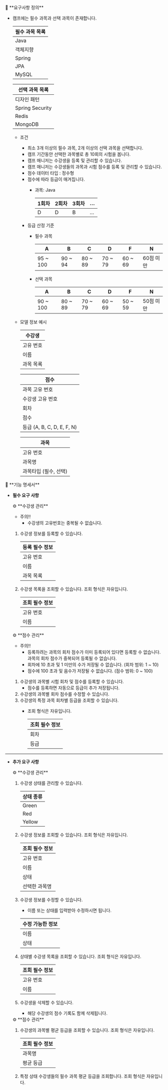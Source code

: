 <aside>
📖 **요구사항 정의**

</aside>

- 캠프에는 필수 과목과 선택 과목이 존재합니다.
    
    
    | 필수 과목 목록 |
    | --- |
    | Java |
    | 객체지향 |
    | Spring |
    | JPA |
    | MySQL |
    
    | 선택 과목 목록 |
    | --- |
    | 디자인 패턴 |
    | Spring Security |
    | Redis |
    | MongoDB |
    
    - 조건
        - 최소 3개 이상의 필수 과목, 2개 이상의 선택 과목을 선택합니다.
        - 캠프 기간동안 선택한 과목별로 총 10회의 시험을 봅니다.
        - 캠프 매니저는 수강생을 등록 및 관리할 수 있습니다.
        - 캠프 매니저는 수강생들의 과목과 시험 점수를 등록 및 관리할 수 있습니다.
        - 점수 데이터 타입 : 정수형
        - 점수에 따라 등급이 매겨집니다.
            - 과목: Java
                
                
                | 1회차 | 2회차 | 3회차 | … |
                | --- | --- | --- | --- |
                | D | D | B | … |
        - 등급 산정 기준
            - 필수 과목
                
                
                | A | B | C | D | F | N |
                | --- | --- | --- | --- | --- | --- |
                | 95 ~ 100 | 90 ~ 94 | 80 ~ 89 | 70 ~ 79 | 60 ~ 69 | 60점 미만 |
            - 선택 과목
                
                
                | A | B | C | D | F | N |
                | --- | --- | --- | --- | --- | --- |
                | 90 ~ 100 | 80 ~ 89 | 70 ~ 79 | 60 ~ 69 | 50 ~ 59 | 50점 미만 |
    - 모델 정보 예시
        
        
        | 수강생 |
        | --- |
        | 고유 번호 |
        | 이름 |
        | 과목 목록 |
        
        | 점수 |
        | --- |
        | 과목 고유 번호 |
        | 수강생 고유 번호 |
        | 회차 |
        | 점수 |
        | 등급 (A, B, C, D, E, F, N) |
        
        | 과목 |
        | --- |
        | 고유 번호 |
        | 과목명 |
        | 과목타입 (필수, 선택) |

<aside>
📖 **기능 명세서**

</aside>

- **필수 요구 사항**
    
    <aside>
    ⚙ **수강생 관리**
    
    - 주의‼️
        - 수강생의 고유번호는 중복될 수 없습니다.
    1. 수강생 정보를 등록할 수 있습니다.
        
        
        | 등록 필수 정보 |
        | --- |
        | 고유 번호 |
        | 이름 |
        | 과목 목록 |
    2. 수강생 목록을 조회할 수 있습니다. 조회 형식은 자유입니다.
        
        
        | 조회 필수 정보 |
        | --- |
        | 고유 번호 |
        | 이름 |
    </aside>
    
    <aside>
    ⚙ **점수 관리**
    
    - 주의‼️
        - 등록하려는 과목의 회차 점수가 이미 등록되어 있다면 등록할 수 없습니다. 과목의 회차 점수가 중복되어 등록될 수 없습니다.
        - 회차에 10 초과 및 1 미만의 수가 저장될 수 없습니다. (회차 범위: 1 ~ 10)
        - 점수에 100 초과 및 음수가 저장될 수 없습니다. (점수 범위: 0 ~ 100)
    1. 수강생의 과목별 시험 회차 및 점수를 등록할 수 있습니다.
        - 점수를 등록하면 자동으로 등급이 추가 저장됩니다.
    2. 수강생의 과목별 회차 점수를 수정할 수 있습니다.
    3. 수강생의 특정 과목 회차별 등급을 조회할 수 있습니다.
        - 조회 형식은 자유입니다.
            
            
            | 조회 필수 정보 |
            | --- |
            | 회차 |
            | 등급 |
    </aside>
    

---

- **추가 요구 사항**
    
    <aside>
    ⚙ **수강생 관리**
    
    1. 수강생 상태를 관리할 수 있습니다.
        
        
        | 상태 종류 |
        | --- |
        | Green |
        | Red |
        | Yellow |
    2. 수강생 정보를 조회할 수 있습니다. 조회 형식은 자유입니다.
        
        
        | 조회 필수 정보 |
        | --- |
        | 고유 번호 |
        | 이름 |
        | 상태 |
        | 선택한 과목명 |
    3. 수강생 정보를 수정할 수 있습니다.
        - 이름 또는 상태를 입력받아 수정하시면 됩니다.
        
        | 수정 가능한 정보 |
        | --- |
        | 이름 |
        | 상태 |
    4. 상태별 수강생 목록을 조회할 수 있습니다. 조회 형식은 자유입니다.
        
        
        | 조회 필수 정보 |
        | --- |
        | 고유 번호 |
        | 이름 |
    5. 수강생을 삭제할 수 있습니다.
        - 해당 수강생의 점수 기록도 함께 삭제됩니다.
    </aside>
    
    <aside>
    ⚙ **점수 관리**
    
    1. 수강생의 과목별 평균 등급을 조회할 수 있습니다. 조회 형식은 자유입니다.
        
        
        | **조회 필수 정보** |
        | --- |
        | 과목명 |
        | 평균 등급 |
    2. 특정 상태 수강생들의 필수 과목 평균 등급을 조회합니다. 조회 형식은 자유입니다.
    </aside>
